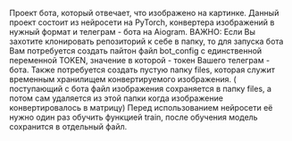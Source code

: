 Проект бота, который отвечает, что изображено на картинке. Данный проект состоит из нейросети на PyTorch, конвертера изображений в нужный формат и телеграм - бота на Aiogram.
ВАЖНО: Если Вы захотите клонировать репозиторий к себе в папку, то для запуска бота Вам потребуется создать пайтон файл bot_config с единственной переменной TOKEN, значение
в которой - токен Вашего телеграм - бота. Также потребуется создать пустую папку files, которая служит временным хранилищем конвертируемого изображения.
( поступающий с бота файл изображения сохраняется в папку files, а потом сам удаляется из этой папки когда изображение конвертировалось в матрицу)
Перед использованием нейросети её нужно один раз обучить функцией train, после обучения модель сохранится в отдельный файл.
